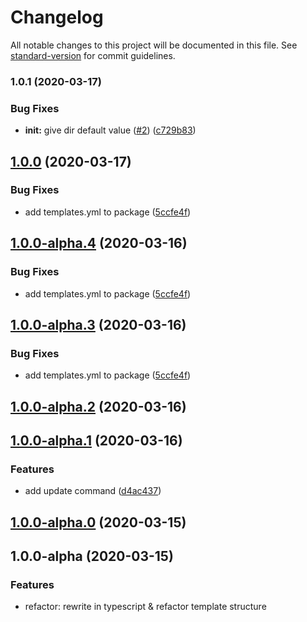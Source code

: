 # Changelog

All notable changes to this project will be documented in this file. See [standard-version](https://github.com/conventional-changelog/standard-version) for commit guidelines.

### 1.0.1 (2020-03-17)

### Bug Fixes

- **init:** give dir default value ([#2](https://github.com/heynext/libox/issues/2)) ([c729b83](https://github.com/heynext/libox/commit/c729b83004db3436b209852ccc00db432df3bd02))

## [1.0.0](https://github.com/heynext/libox/compare/v1.0.0-alpha.1...v1.0.0) (2020-03-17)

### Bug Fixes

- add templates.yml to package ([5ccfe4f](https://github.com/heynext/libox/commit/5ccfe4f76425d4b0518c90e3eefb45e9753d9a63))

## [1.0.0-alpha.4](https://github.com/heynext/libox/compare/v1.0.0-alpha.1...v1.0.0-alpha.4) (2020-03-16)

### Bug Fixes

- add templates.yml to package ([5ccfe4f](https://github.com/heynext/libox/commit/5ccfe4f76425d4b0518c90e3eefb45e9753d9a63))

## [1.0.0-alpha.3](https://github.com/heynext/libox/compare/v1.0.0-alpha.1...v1.0.0-alpha.3) (2020-03-16)

### Bug Fixes

- add templates.yml to package ([5ccfe4f](https://github.com/heynext/libox/commit/5ccfe4f76425d4b0518c90e3eefb45e9753d9a63))

## [1.0.0-alpha.2](https://github.com/heynext/libox/compare/v1.0.0-alpha.1...v1.0.0-alpha.2) (2020-03-16)

## [1.0.0-alpha.1](https://github.com/heynext/libox/compare/v1.0.0-alpha.0...v1.0.0-alpha.1) (2020-03-16)

### Features

- add update command ([d4ac437](https://github.com/heynext/libox/commit/d4ac437a26f6b584a06046d879e3641aea2cdea8))

## [1.0.0-alpha.0](https://github.com/heynext/libox/compare/v1.0.0-alpha...v1.0.0-alpha.0) (2020-03-15)

## 1.0.0-alpha (2020-03-15)

### Features

- refactor: rewrite in typescript & refactor template structure
